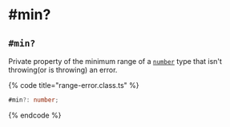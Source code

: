 # #min?

## `#min?`

Private property of the minimum range of a [`number`](https://developer.mozilla.org/en-US/docs/Web/JavaScript/Reference/Global\_Objects/Number) type that isn't throwing(or is throwing) an error.

{% code title="range-error.class.ts" %}
```typescript
#min?: number;
```
{% endcode %}
